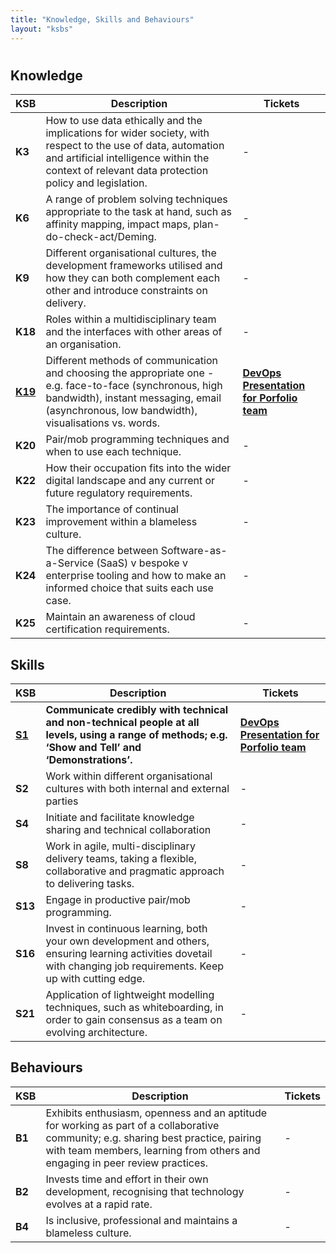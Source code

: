 ```yaml
---
title: "Knowledge, Skills and Behaviours"
layout: "ksbs"
---
```

#

## Knowledge

| KSB | Description| Tickets |
| - | - | - |
| **K3**| How to use data ethically and the implications for wider society, with respect to the use of data, automation and artificial intelligence within the context of relevant data protection policy and legislation. | - |
| **K6** | A range of problem solving techniques appropriate to the task at hand, such as affinity mapping, impact maps, plan-do-check-act/Deming. | - |
| **K9** |  Different organisational cultures, the development frameworks utilised and how they can both complement each other and introduce constraints on delivery. | - |
| **K18** | Roles within a multidisciplinary team and the interfaces with other areas of an organisation. | -|
| **[K19](../tags/k19)** | Different methods of communication and choosing the appropriate one - e.g. face-to-face (synchronous, high bandwidth), instant messaging, email (asynchronous, low bandwidth), visualisations vs. words. | **[DevOps Presentation for Porfolio team](../posts/presentation/)** |
| **K20** | Pair/mob programming techniques and when to use each technique. | -|
| **K22** | How their occupation fits into the wider digital landscape and any current or future regulatory requirements. | -|
| **K23** | The importance of continual improvement within a blameless culture. | -|
| **K24** | The difference between Software-as-a-Service (SaaS) v bespoke v enterprise tooling and how to make an informed choice that suits each use case. | -|
| **K25** | Maintain an awareness of cloud certification requirements. | -|

## Skills

| KSB | Description| Tickets |
| - | - | - |
| **[S1](../tags/s1)** | **Communicate credibly with technical and non-technical people at all levels, using a range of methods; e.g. ‘Show and Tell’ and ‘Demonstrations’.** | **[DevOps Presentation for Porfolio team](../posts/presentation/)** |
| **S2** | Work within different organisational cultures with both internal and external parties | - |
| **S4** | Initiate and facilitate knowledge sharing and technical collaboration | - |
| **S8** | Work in agile, multi-disciplinary delivery teams, taking a flexible, collaborative and pragmatic approach to delivering tasks. | - |
| **S13** | Engage in productive pair/mob programming. | -|
| **S16** | Invest in continuous learning, both your own development and others, ensuring learning activities dovetail with changing job requirements. Keep up with cutting edge. | -|
| **S21** | Application of lightweight modelling techniques, such as whiteboarding, in order to gain consensus as a team on evolving architecture. | - |

## Behaviours

| KSB | Description| Tickets |
| - | - | - |
| **B1** | Exhibits enthusiasm, openness and an aptitude for working as part of a collaborative community; e.g. sharing best practice, pairing with team members, learning from others and engaging in peer review practices. | - |
| **B2** | Invests time and effort in their own development, recognising that technology evolves at a rapid rate. | -|
| **B4** | Is inclusive, professional and maintains a blameless culture. | -|
